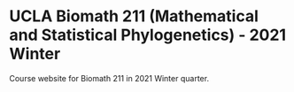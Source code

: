 # UCLA Biomath 211 (Mathematical and Statistical Phylogenetics) - 2021 Winter

Course website for Biomath 211 in 2021 Winter quarter. 

